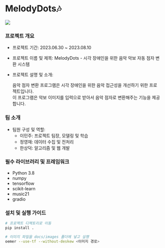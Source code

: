 # MelodyDots🎶

  <p align="left">
    <img src="https://github.com/pingpeng1017/MelodyDots/assets/97069558/306d898c-a4fb-4ad7-b3ab-e5d3ef83ecb0">
  </p>
  
### 프로젝트 개요

- 프로젝트 기간: 2023.06.30 ~ 2023.08.10
- 프로젝트 이름 및 제목: MelodyDots - 시각 장애인을 위한 음악 악보 자동 점자 변환 시스템
- 프로젝트 설명 및 소개:

  음악 점자 변환 프로그램은 시각 장애인을 위한 음악 접근성을 개선하기 위한 프로젝트입니다.
  <br>이 프로그램은 악보 이미지를 입력으로 받아서 음악 점자로 변환해주는 기능을 제공합니다.
  
### 팀 소개

- 팀원 구성 및 역할:
  - 이민주: 프로젝트 팀장, 모델링 및 학습
  - 정영재: 데이터 수집 및 전처리
  - 한상덕: 알고리즘 및 웹 개발

### 필수 라이브러리 및 프레임워크

- Python 3.8
- numpy
- tensorflow
- scikit-learn
- music21
- gradio

### 설치 및 실행 가이드
```bash
# 프로젝트 디렉토리로 이동
pip install .

# 이미지 파일을 docs/images 폴더에 넣고 실행
oemer --use-tf --without-deskew <이미지 경로>
```
